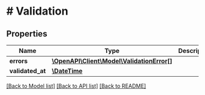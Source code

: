 # # Validation

## Properties

Name | Type | Description | Notes
------------ | ------------- | ------------- | -------------
**errors** | [**\OpenAPI\Client\Model\ValidationError[]**](ValidationError.md) |  | 
**validated_at** | [**\DateTime**](\DateTime.md) |  | [optional] 

[[Back to Model list]](../../README.md#documentation-for-models) [[Back to API list]](../../README.md#documentation-for-api-endpoints) [[Back to README]](../../README.md)


